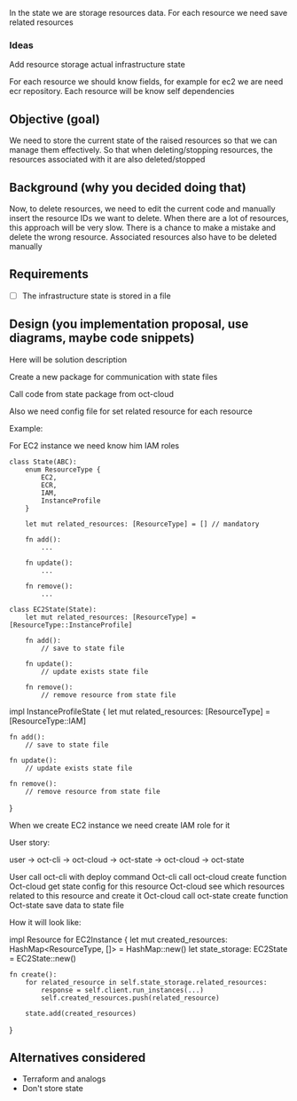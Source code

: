 In the state we are storage resources data.
For each resource we need save related resources

### Ideas
Add resource storage actual infrastructure state

For each resource we should know fields, for example for ec2 we are need ecr repository.
Each resource will be know self dependencies  

## Objective (goal)
We need to store the current state of the raised resources so that we can manage them effectively.
So that when deleting/stopping resources, the resources associated with it are also deleted/stopped

## Background (why you decided doing that)
Now, to delete resources, we need to edit the current code and manually insert the resource IDs we want to delete. When there are a lot of resources, this approach will be very slow.
There is a chance to make a mistake and delete the wrong resource.
Associated resources also have to be deleted manually

## Requirements
- [ ] The infrastructure state is stored in a file

## Design (you implementation proposal, use diagrams, maybe code snippets)
Here will be solution description

Create a new package for communication with state files

Call code from state package from oct-cloud

Also we need config file for set related resource for each resource

Example:

For EC2 instance we need know him IAM roles

```
class State(ABC):
    enum ResourceType {
        EC2,
        ECR,
        IAM,
        InstanceProfile
    }

    let mut related_resources: [ResourceType] = [] // mandatory

	fn add():
		...
		
	fn update():
		...
		
	fn remove():
		...

class EC2State(State):
    let mut related_resources: [ResourceType] = [ResourceType::InstanceProfile]

	fn add():
        // save to state file
		
	fn update():
		// update exists state file
		
	fn remove():
		// remove resource from state file
```

impl InstanceProfileState {
    let mut related_resources: [ResourceType] = [ResourceType::IAM]
    
    fn add():
        // save to state file
    
    fn update():
        // update exists state file
    
    fn remove():
        // remove resource from state file
    
}
    

When we create EC2 instance we need create IAM role for it

User story:

user -> oct-cli -> oct-cloud -> oct-state -> oct-cloud -> oct-state

User call oct-cli with deploy command
Oct-cli call oct-cloud create function
Oct-cloud get state config for this resource
Oct-cloud see which resources related to this resource and create it
Oct-cloud call oct-state create function
Oct-state save data to state file


How it will look like:

impl Resource for EC2Instance {
    let mut created_resources: HashMap<ResourceType, []> = HashMap::new()
    let state_storage: EC2State = EC2State::new()

    fn create():
        for related_resource in self.state_storage.related_resources:
            response = self.client.run_instances(...)
            self.created_resources.push(related_resource)
        
        state.add(created_resources)
}


## Alternatives considered

- Terraform and analogs
- Don't store state
